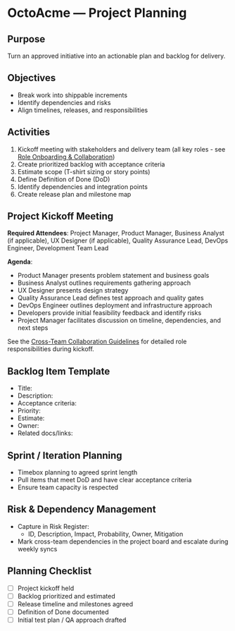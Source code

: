 # OctoAcme — Project Planning

## Purpose
Turn an approved initiative into an actionable plan and backlog for delivery.

## Objectives
- Break work into shippable increments
- Identify dependencies and risks
- Align timelines, releases, and responsibilities

## Activities
1. Kickoff meeting with stakeholders and delivery team (all key roles - see [Role Onboarding & Collaboration](octoacme-role-onboarding-and-collaboration.md))
2. Create prioritized backlog with acceptance criteria
3. Estimate scope (T-shirt sizing or story points)
4. Define Definition of Done (DoD)
5. Identify dependencies and integration points
6. Create release plan and milestone map

## Project Kickoff Meeting
**Required Attendees**: Project Manager, Product Manager, Business Analyst (if applicable), UX Designer (if applicable), Quality Assurance Lead, DevOps Engineer, Development Team Lead

**Agenda**:
- Product Manager presents problem statement and business goals
- Business Analyst outlines requirements gathering approach
- UX Designer presents design strategy
- Quality Assurance Lead defines test approach and quality gates
- DevOps Engineer outlines deployment and infrastructure approach
- Developers provide initial feasibility feedback and identify risks
- Project Manager facilitates discussion on timeline, dependencies, and next steps

See the [Cross-Team Collaboration Guidelines](octoacme-role-onboarding-and-collaboration.md#cross-team-collaboration-guidelines) for detailed role responsibilities during kickoff.

## Backlog Item Template
- Title:
- Description:
- Acceptance criteria:
- Priority:
- Estimate:
- Owner:
- Related docs/links:

## Sprint / Iteration Planning
- Timebox planning to agreed sprint length
- Pull items that meet DoD and have clear acceptance criteria
- Ensure team capacity is respected

## Risk & Dependency Management
- Capture in Risk Register:
  - ID, Description, Impact, Probability, Owner, Mitigation
- Mark cross-team dependencies in the project board and escalate during weekly syncs

## Planning Checklist
- [ ] Project kickoff held
- [ ] Backlog prioritized and estimated
- [ ] Release timeline and milestones agreed
- [ ] Definition of Done documented
- [ ] Initial test plan / QA approach drafted
